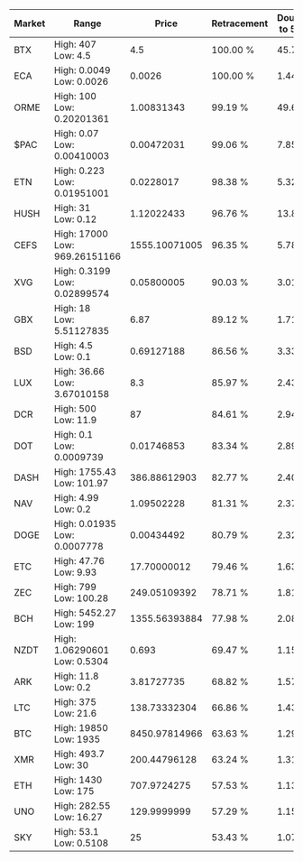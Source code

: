 | Market | Range | Price| Retracement | Doubles to 50% |
| --- | --- | --- | --- | --- |
| BTX | High: 407<br />Low: 4.5 | 4.5 | 100.00 % | 45.72 |
| ECA | High: 0.0049<br />Low: 0.0026 | 0.0026 | 100.00 % | 1.44 |
| ORME | High: 100<br />Low: 0.20201361 | 1.00831343 | 99.19 % | 49.69 |
| $PAC | High: 0.07<br />Low: 0.00410003 | 0.00472031 | 99.06 % | 7.85 |
| ETN | High: 0.223<br />Low: 0.01951001 | 0.0228017 | 98.38 % | 5.32 |
| HUSH | High: 31<br />Low: 0.12 | 1.12022433 | 96.76 % | 13.89 |
| CEFS | High: 17000<br />Low: 969.26151166 | 1555.10071005 | 96.35 % | 5.78 |
| XVG | High: 0.3199<br />Low: 0.02899574 | 0.05800005 | 90.03 % | 3.01 |
| GBX | High: 18<br />Low: 5.51127835 | 6.87 | 89.12 % | 1.71 |
| BSD | High: 4.5<br />Low: 0.1 | 0.69127188 | 86.56 % | 3.33 |
| LUX | High: 36.66<br />Low: 3.67010158 | 8.3 | 85.97 % | 2.43 |
| DCR | High: 500<br />Low: 11.9 | 87 | 84.61 % | 2.94 |
| DOT | High: 0.1<br />Low: 0.0009739 | 0.01746853 | 83.34 % | 2.89 |
| DASH | High: 1755.43<br />Low: 101.97 | 386.88612903 | 82.77 % | 2.40 |
| NAV | High: 4.99<br />Low: 0.2 | 1.09502228 | 81.31 % | 2.37 |
| DOGE | High: 0.01935<br />Low: 0.0007778 | 0.00434492 | 80.79 % | 2.32 |
| ETC | High: 47.76<br />Low: 9.93 | 17.70000012 | 79.46 % | 1.63 |
| ZEC | High: 799<br />Low: 100.28 | 249.05109392 | 78.71 % | 1.81 |
| BCH | High: 5452.27<br />Low: 199 | 1355.56393884 | 77.98 % | 2.08 |
| NZDT | High: 1.06290601<br />Low: 0.5304 | 0.693 | 69.47 % | 1.15 |
| ARK | High: 11.8<br />Low: 0.2 | 3.81727735 | 68.82 % | 1.57 |
| LTC | High: 375<br />Low: 21.6 | 138.73332304 | 66.86 % | 1.43 |
| BTC | High: 19850<br />Low: 1935 | 8450.97814966 | 63.63 % | 1.29 |
| XMR | High: 493.7<br />Low: 30 | 200.44796128 | 63.24 % | 1.31 |
| ETH | High: 1430<br />Low: 175 | 707.9724275 | 57.53 % | 1.13 |
| UNO | High: 282.55<br />Low: 16.27 | 129.9999999 | 57.29 % | 1.15 |
| SKY | High: 53.1<br />Low: 0.5108 | 25 | 53.43 % | 1.07 |
